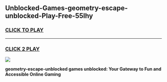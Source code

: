 
## Unblocked-Games-geometry-escape-unblocked-Play-Free-55lhy
<h3>
<a href="https://premium76.site?title=geometry-escape-unblocked&ref=19M">CLICK TO PLAY</a></h3>
<hr>

<h3>
<a href="https://premium76.site?title=geometry-escape-unblocked&ref=19M">CLICK 2 PLAY</a>
  
</h3>

<a href="https://premium76.site?title=geometry-escape-unblocked&ref=19M"><img src="https://clearcache.store/games.png"></a>


**geometry-escape-unblocked games unblocked: Your Gateway to Fun and Accessible Online Gaming**
